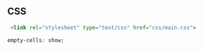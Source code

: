 CSS
-

````html
 <link rel="stylesheet" type="text/css" href="css/main.css">
````

````css
empty-cells: show;
````

